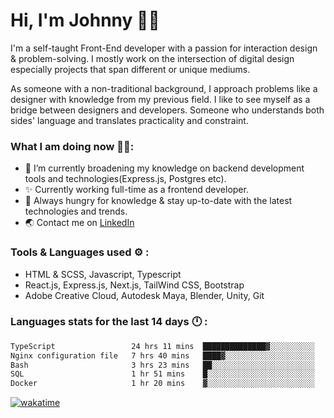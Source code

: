 # Hi, I'm Johnny 👋🧑‍

I'm a self-taught Front-End developer with a passion for interaction design & problem-solving. I mostly work on the intersection of digital design especially projects that span different or unique mediums.

As someone with a non-traditional background, I approach problems like a designer with knowledge from my previous field. I like to see myself as a bridge between designers and developers. Someone who understands both sides' language and translates practicality and constraint.

### What I am doing now 🧑‍💻:

- 🔭 I’m currently broadening my knowledge on backend development tools and technologies(Express.js, Postgres etc).
- ✨ Currently working full-time as a frontend developer.
- 📖 Always hungry for knowledge & stay up-to-date with the latest technologies and trends.
- 🌏 Contact me on [LinkedIn](https://www.linkedin.com/in/johchai/)

### Tools & Languages used ⚙️ :

- HTML & SCSS, Javascript, Typescript
- React.js, Express.js, Next.js, TailWind CSS, Bootstrap
- Adobe Creative Cloud, Autodesk Maya, Blender, Unity, Git

### Languages stats for the last 14 days 🕛 :

<!--START_SECTION:waka-->

```txt
TypeScript                 24 hrs 11 mins  ██████████████▓░░░░░░░░░░   58.50 %
Nginx configuration file   7 hrs 40 mins   ████▓░░░░░░░░░░░░░░░░░░░░   18.57 %
Bash                       3 hrs 23 mins   ██░░░░░░░░░░░░░░░░░░░░░░░   08.20 %
SQL                        1 hr 51 mins    █░░░░░░░░░░░░░░░░░░░░░░░░   04.49 %
Docker                     1 hr 20 mins    ▓░░░░░░░░░░░░░░░░░░░░░░░░   03.23 %
```

<!--END_SECTION:waka-->

[![wakatime](https://wakatime.com/badge/user/0cd14e89-b357-451d-b5c1-4a79286fb5a6.svg)](https://wakatime.com/@0cd14e89-b357-451d-b5c1-4a79286fb5a6)
